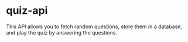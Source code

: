# quiz-api
This API allows you to fetch random questions, store them in a database, and play the quiz by answering the questions.
